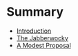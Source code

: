 # Summary

* [Introduction](README.md)
* [The Jabberwocky](chapter1.md)
* [A Modest Proposal](chapter2.md)